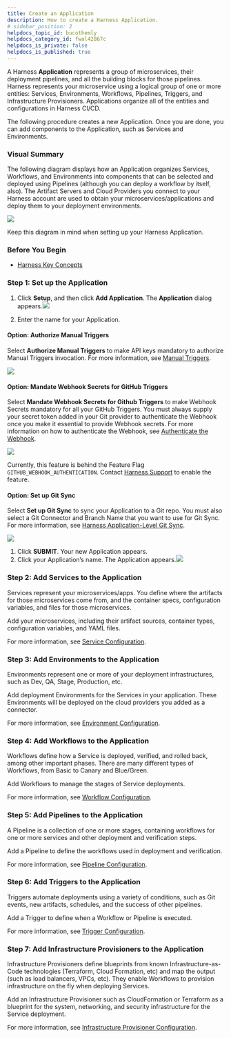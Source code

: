 ```yaml
---
title: Create an Application
description: How to create a Harness Application.
# sidebar_position: 2
helpdocs_topic_id: bucothemly
helpdocs_category_id: fwal42867c
helpdocs_is_private: false
helpdocs_is_published: true
---
```


A Harness **Application** represents a group of microservices, their deployment pipelines, and all the building blocks for those pipelines. Harness represents your microservice using a logical group of one or more entities: Services, Environments, Workflows, Pipelines, Triggers, and Infrastructure Provisioners. Applications organize all of the entities and configurations in Harness CI/CD. 

The following procedure creates a new Application. Once you are done, you can add components to the Application, such as Services and Environments.

### Visual Summary

The following diagram displays how an Application organizes Services, Workflows, and Environments into components that can be selected and deployed using Pipelines (although you can deploy a workflow by itself, also). The Artifact Servers and Cloud Providers you connect to your Harness account are used to obtain your microservices/applications and deploy them to your deployment environments.

![](./static/application-configuration-07.png)

Keep this diagram in mind when setting up your Harness Application.


### Before You Begin

* [Harness Key Concepts](https://docs.harness.io/article/4o7oqwih6h-harness-key-concepts)


### Step 1: Set up the Application

1. Click **Setup**, and then click **Add Application**. The **Application** dialog appears.![](./static/application-configuration-08.png)


2. Enter the name for your Application.

#### Option: Authorize Manual Triggers

Select **Authorize Manual Triggers** to make API keys mandatory to authorize Manual Triggers invocation. For more information, see [Manual Triggers](../triggers/trigger-a-deployment-on-git-event.md#option-manual-triggers).

![](./static/application-configuration-09.png)

#### Option: Mandate Webhook Secrets for GitHub Triggers

Select **Mandate Webhook Secrets for Github Triggers** to make Webhook Secrets mandatory for all your GitHub Triggers. You must always supply your secret token added in your Git provider to authenticate the Webhook once you make it essential to provide Webhook secrets. For more information on how to authenticate the Webhook, see [Authenticate the Webhook](../triggers/trigger-a-deployment-on-git-event.md#option-authenticate-the-webhook).

![](./static/application-configuration-10.png)

Currently, this feature is behind the Feature Flag `GITHUB_WEBHOOK_AUTHENTICATION`. Contact [Harness Support](mailto:support@harness.io) to enable the feature.

#### Option: Set up Git Sync

Select **Set up Git Sync** to sync your Application to a Git repo. You must also select a Git Connector and Branch Name that you want to use for Git Sync. For more information, see [Harness Application-Level Git Sync](https://docs.harness.io/article/6mr74fm55h-harness-application-level-sync).

![](./static/application-configuration-11.png)

1. Click **SUBMIT**. Your new Application appears.
2. Click your Application’s name. The Application appears.![](./static/application-configuration-12.png)


### Step 2: Add Services to the Application

Services represent your microservices/apps. You define where the artifacts for those microservices come from, and the container specs, configuration variables, and files for those microservices.

Add your microservices, including their artifact sources, container types, configuration variables, and YAML files.

For more information, see [Service Configuration](../setup-services/service-configuration.md).


### Step 3: Add Environments to the Application

Environments represent one or more of your deployment infrastructures, such as Dev, QA, Stage, Production, etc.

Add deployment Environments for the Services in your application. These Environments will be deployed on the cloud providers you added as a connector.

For more information, see [Environment Configuration](../environments/environment-configuration.md).


### Step 4: Add Workflows to the Application

Workflows define how a Service is deployed, verified, and rolled back, among other important phases. There are many different types of Workflows, from Basic to Canary and Blue/Green.

Add Workflows to manage the stages of Service deployments.

For more information, see [Workflow Configuration](../workflows/workflow-configuration.md).


### Step 5: Add Pipelines to the Application

A Pipeline is a collection of one or more stages, containing workflows for one or more services and other deployment and verification steps.

Add a Pipeline to define the workflows used in deployment and verification.

For more information, see [Pipeline Configuration](../pipelines/pipeline-configuration.md).


### Step 6: Add Triggers to the Application

Triggers automate deployments using a variety of conditions, such as Git events, new artifacts, schedules, and the success of other pipelines.

Add a Trigger to define when a Workflow or Pipeline is executed.

For more information, see [Trigger Configuration](../triggers/add-a-trigger-2.md).


### Step 7: Add Infrastructure Provisioners to the Application

Infrastructure Provisioners define blueprints from known Infrastructure-as-Code technologies (Terraform, Cloud Formation, etc) and map the output (such as load balancers, VPCs, etc). They enable Workflows to provision infrastructure on the fly when deploying Services.

Add an Infrastructure Provisioner such as CloudFormation or Terraform as a blueprint for the system, networking, and security infrastructure for the Service deployment.

For more information, see [Infrastructure Provisioner Configuration](../infrastructure-provisioner/add-an-infra-provisioner.md).

